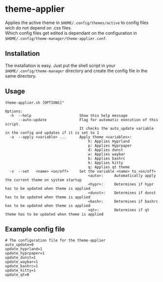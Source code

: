# theme-applier
Applies the active theme in ```$HOME/.config/themes/active``` to config files  
wich do not depend on .css files.  
Which config files get edited is dependant on the configuration in ```$HOME/.config/theme-manager/theme-applier.conf```.

## Installation
The installation is easy. Just put the shell script in your ```$HOME/.config/theme-manager``` directory and create the config file in the same directory.

## Usage

    theme-applier.sh [OPTIONS]"

    Options:
      -h  --help                      Show this help message
          --auto-update               Flag for automatic execution of this script.
                                      It checks the auto_update variable in the config and updates if it is set to 1
      -a  --apply <variable> ...      Apply theme <variables>:    
                                          h: Applies Hyprland
                                          p: Applies Hyprpaper
                                          d: Applies dunst
                                          w: Applies waybar
                                          b: Applies bashrc
                                          k: Applies kitty
                                          q: Applies qt theme
      -s  --set   <name> <on/off>     Set the variable <name> to <on/off>
                                          <auto>:     Automatically apply the current theme on system startup
                                          <hypr>:     Determines if hypr has to be updated when theme is applied
                                          <dunst>:    Determines if dunst has to be updated when theme is applied
                                          <bash>:     Determines if bashrc has to be updated when theme is applied
                                          <qt>:       Determines if qt theme has to be updated when theme is applied

## Example config file

    # The configuration file for the theme-applier
    auto_update=0
    update_hyprland=1
    update_hyprpaper=1
    update_dunst=1
    update_waybar=1
    update_bashrc=1
    update_kitty=1
    update_qt=0
